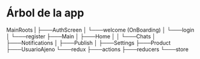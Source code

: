 # Árbol de la app
  
MainRoots
|
├───AuthScreen
│   └───welcome (OnBoarding)
│   └───login
│   └───register
├───Main
│   ├───Home
│   │   └───Chats
│   ├───Notifications
│   ├───Publish
│   ├───Settings
├───Product
├───UsuarioAjeno
└───redux
    ├───actions
    ├───reducers
    └───store

